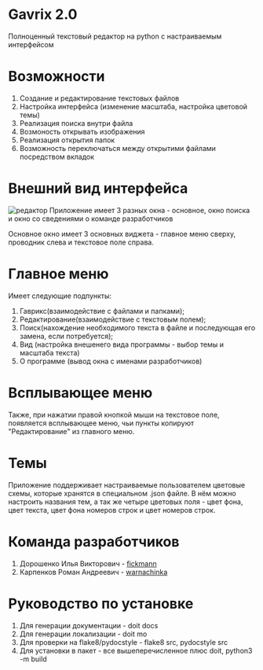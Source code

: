 # Gavrix 2.0
Полноценный текстовый редактор на python с настраиваемым интерфейсом
# Возможности
1. Создание и редактирование текстовых файлов
2. Настройка интерфейса (изменение масштаба, настройка цветовой темы)
3. Реализация поиска внутри файла
4. Возмоность открывать изображения
5. Реализация открытия папок 
6. Возможность переключаться между открытими файлами посредством вкладок
# Внешний вид интерфейса
![редактор](https://raw.githubusercontent.com/fickmann/gavrix-2.0/main/doc_src/_static/example.png)
Приложение имеет 3 разных окна - основное, окно поиска и окно со сведениями о команде разработчиков

Основное окно имеет 3 основных виджета - главное меню сверху, проводник слева и текстовое поле справа.

# Главное меню
Имеет следующие подпункты:
1. Гаврикс(взаимодействие с файлами и папками); 
2. Редактирование(взаимодействие с текстовым полем); 
3. Поиск(нахождение необходимого текста в файле и последующая его замена, если потребуется);
4. Вид (настройка внешенего вида программы - выбор темы и масштаба текста)
5. О программе (вывод окна с именами разработчиков)

# Всплывающее меню

Также, при нажатии правой кнопкой мыши на текстовое поле, появляется всплывающее меню, чьи пункты копируют "Редактирование" из главного меню. 

# Темы
Приложение поддерживает настраиваемые пользователем цветовые схемы, которые хранятся в специальном .json файле. В нём можно настроить названия тем, а так же четыре цветовых поля - цвет фона, цвет текста, цвет фона номеров строк и цвет номеров строк.

# Команда разработчиков
1. Дорошенко Илья Викторович - [fickmann](https://github.com/fickmann)
2. Карпенков Роман Андреевич - [warnachinka](https://github.com/warnachinka)

# Руководство по установке

1. Для генерации документации - doit docs
2. Для генерации локализации - doit mo
3. Для проверки на flake8/pydocstyle - flake8 src, pydocstyle src
4. Для установки в пакет - все вышеперечисленное плюс doit, python3 -m build
